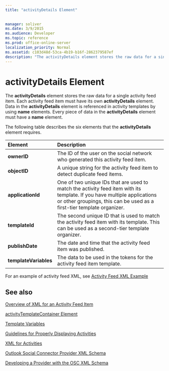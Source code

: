 ```yaml
---
title: "activityDetails Element"
 
 
manager: soliver
ms.date: 3/9/2015
ms.audience: Developer
ms.topic: reference
ms.prod: office-online-server
localization_priority: Normal
ms.assetid: c103d48d-53ca-4b19-b16f-2862379587ef
description: "The activityDetails element stores the raw data for a single activity feed item. Each activity feed item must have its own activityDetails element. Data in the activityDetails element is referenced in activity templates by using name elements. Every piece of data in the activityDetails element must have a name element."
---
```


# activityDetails Element

The **activityDetails** element stores the raw data for a single activity feed item. Each activity feed item must have its own **activityDetails** element. Data in the **activityDetails** element is referenced in activity templates by using **name** elements. Every piece of data in the **activityDetails** element must have a **name** element. 
  
The following table describes the six elements that the **activityDetails** element requires. 
  
|**Element**|**Description**|
|:-----|:-----|
|**ownerID** <br/> |The ID of the user on the social network who generated this activity feed item.  <br/> |
|**objectID** <br/> |A unique string for the activity feed item to detect duplicate feed items.  <br/> |
|**applicationId** <br/> |One of two unique IDs that are used to match the activity feed item with its template. If you have multiple applications or other groupings, this can be used as a first-tier template organizer.  <br/> |
|**templateId** <br/> |The second unique ID that is used to match the activity feed item with its template. This can be used as a second-tier template organizer.  <br/> |
|**publishDate** <br/> |The date and time that the activity feed item was published.  <br/> |
|**templateVariables** <br/> |The data to be used in the tokens for the activity feed item template.  <br/> |
   
For an example of activity feed XML, see [Activity Feed XML Example](activity-feed-xml-example.md)
  
## See also



[Overview of XML for an Activity Feed Item](overview-of-xml-for-an-activity-feed-item.md)
  
[activityTemplateContainer Element](activitytemplatecontainer-element.md)
  
[Template Variables](template-variables.md)
  
[Guidelines for Properly Displaying Activities](guidelines-for-properly-displaying-activities.md)
  
[XML for Activities](xml-for-activities.md)
  
[Outlook Social Connector Provider XML Schema](outlook-social-connector-provider-xml-schema.md)


[Developing a Provider with the OSC XML Schema](developing-a-provider-with-the-osc-xml-schema.md)


